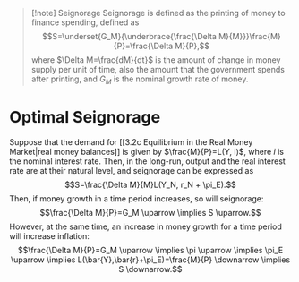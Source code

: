 >[!note] Seignorage
>Seignorage is defined as the printing of money to finance spending, defined as
>$$S=\underset{G_M}{\underbrace{\frac{\Delta M}{M}}}\frac{M}{P}=\frac{\Delta M}{P},$$
>where $\Delta M=\frac{dM}{dt}$ is the amount of change in money supply per unit of time, also the amount that the government spends after printing, and $G_M$ is the nominal growth rate of money.

# Optimal Seignorage
Suppose that the demand for [[3.2c Equilibrium in the Real Money Market|real money balances]] is given by $\frac{M}{P}=L(Y, i)$, where $i$ is the nominal interest rate. Then, in the long-run, output and the real interest rate are at their natural level, and seignorage can be expressed as
$$S=\frac{\Delta M}{M}L(Y_N, r_N + \pi_E).$$
Then, if money growth in a time period increases, so will seignorage:
$$\frac{\Delta M}{P}=G_M \uparrow \implies S \uparrow.$$
However, at the same time, an increase in money growth for a time period will increase inflation:
$$\frac{\Delta M}{P}=G_M \uparrow \implies \pi \uparrow \implies \pi_E \uparrow \implies L(\bar{Y},\bar{r}+\pi_E)=\frac{M}{P} \downarrow \implies S \downarrow.$$
